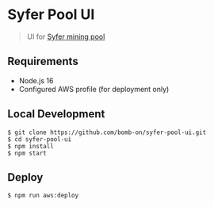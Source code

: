 # Syfer Pool UI

> UI for [Syfer mining pool](https://pool.syfer.network/)

## Requirements

- Node.js 16
- Configured AWS profile (for deployment only)

## Local Development

```shell
$ git clone https://github.com/bomb-on/syfer-pool-ui.git
$ cd syfer-pool-ui
$ npm install
$ npm start
```

## Deploy

```shell
$ npm run aws:deploy
```
